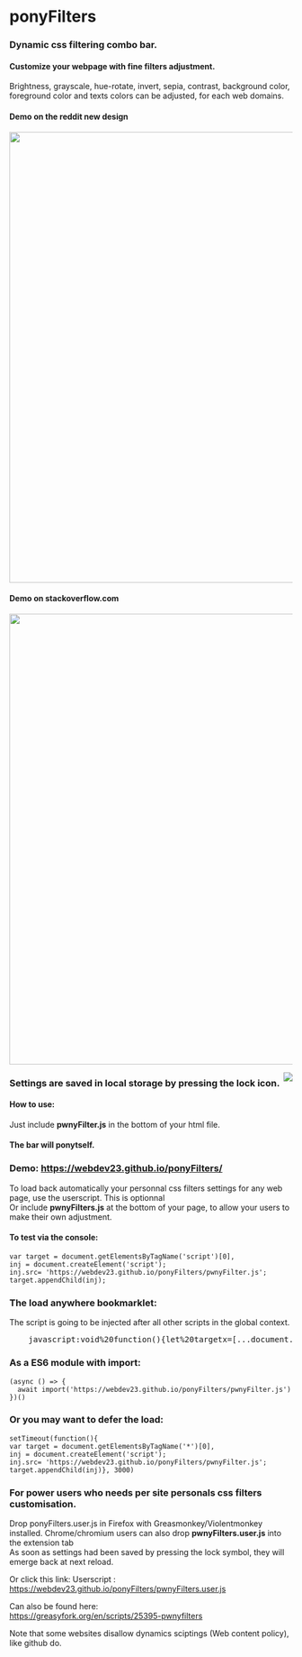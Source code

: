 # ponyFilters
### Dynamic css filtering combo bar.
#### Customize your webpage with fine filters adjustment. 

Brightness, grayscale, hue-rotate, invert, sepia, contrast, background color, foreground color and texts colors can be adjusted, for each web domains.

#### Demo on the reddit new design

<img width=800 src="https://media.giphy.com/media/wof5NvQwJUNC1WM9PP/giphy.gif"></img>

#### Demo on stackoverflow.com
<img width=800 src="https://i.imgur.com/jXIjx4s.gif"></img>

<img align="right" src="http://i.imgur.com/1j0dqg0.png"></a>

### Settings are saved in local storage by pressing the lock icon.
#### How to use:  

Just include <b>pwnyFilter.js</b> in the bottom of your html file. <br>
#### The bar will ponytself. 

### Demo: https://webdev23.github.io/ponyFilters/ 

To load back automatically your personnal css filters settings for any web page, use the userscript. This is optionnal <br>
Or include <b>pwnyFilters.js</b> at the bottom of your page, to allow your users to make their own adjustment.

#### To test via the console: 
    var target = document.getElementsByTagName('script')[0],
    inj = document.createElement('script');
    inj.src= 'https://webdev23.github.io/ponyFilters/pwnyFilter.js';
    target.appendChild(inj);

### The load anywhere bookmarklet:

The script is going to be injected after all other scripts in the global context.
<pre>
    javascript:void%20function(){let%20targetx=[...document.querySelectorAll(%22script%22)].pop(),injx=document.createElement(%22script%22);injx.src=%22https://webdev23.github.io/ponyFilters/pwnyFilter.js%22;targetx.appendChild(injx)}();
</pre>


### As a ES6 module with import:

    (async () => {
      await import('https://webdev23.github.io/ponyFilters/pwnyFilter.js')
    })()

### Or you may want to defer the load:
    
    setTimeout(function(){
    var target = document.getElementsByTagName('*')[0],
    inj = document.createElement('script');
    inj.src= 'https://webdev23.github.io/ponyFilters/pwnyFilter.js';
    target.appendChild(inj)}, 3000)


### For power users who needs per site personals css filters customisation.
Drop ponyFilters.user.js in Firefox with Greasmonkey/Violentmonkey installed.
Chrome/chromium users can also drop <b>pwnyFilters.user.js</b> into the extension tab<br>
As soon as settings had been saved by pressing the lock symbol, they will emerge back at next reload.<br>

Or click this link:
Userscript : https://webdev23.github.io/ponyFilters/pwnyFilters.user.js

Can also be found here:<br> https://greasyfork.org/en/scripts/25395-pwnyfilters

Note that some websites disallow dynamics sciptings (Web content policy), like github do.
